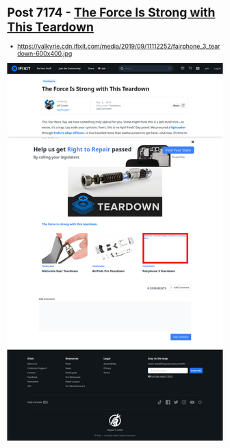 # Post 7174 - [The Force Is Strong with This Teardown](https://www.ifixit.com/News/7174/the-force-is-strong)

- https://valkyrie.cdn.ifixit.com/media/2019/09/11112252/fairphone_3_teardown-600x400.jpg

![screencap](screenshots/87e2fcdd-45b4-4040-a9b0-610c5d33cba4.png)

